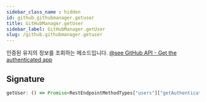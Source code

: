 ```yaml
---
sidebar_class_name : hidden
id: github.githubmanager.getuser
title: GitHubManager.getUser
sidebar_label: GitHubManager.getUser
slug: /github.githubmanager.getuser
---
```






인증된 유지의 정보를 조회하는 메소드입니다. [@see GitHub API - Get the authenticated app](https://docs.github.com/en/rest/users/users?apiVersion=2022-11-28#get-the-authenticated-user)

## Signature

```typescript
getUser: () => Promise<RestEndpointMethodTypes["users"]["getAuthenticated"]["response"]["data"]>;
```
